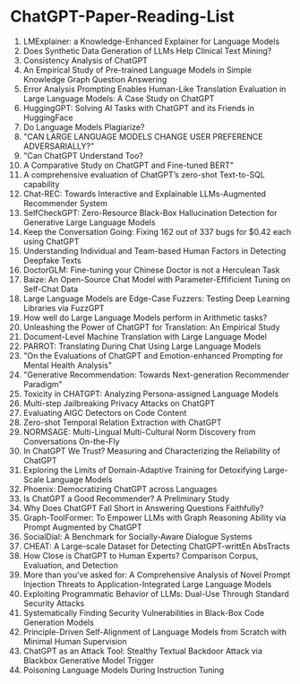 # ChatGPT-Paper-Reading-List

1. LMExplainer: a Knowledge-Enhanced Explainer for Language Models
2. Does Synthetic Data Generation of LLMs Help Clinical Text Mining?
3. Consistency Analysis of ChatGPT
4. An Empirical Study of Pre-trained Language Models in Simple Knowledge Graph Question Answering
5. Error Analysis Prompting Enables Human-Like Translation Evaluation in Large Language Models: A Case Study on ChatGPT
6. HuggingGPT: Solving AI Tasks with ChatGPT and its Friends in HuggingFace
7. Do Language Models Plagiarize?
8. "CAN LARGE LANGUAGE MODELS CHANGE USER PREFERENCE ADVERSARIALLY?"
9. "Can ChatGPT Understand Too?
10. A Comparative Study on ChatGPT and Fine-tuned BERT"
11. A comprehensive evaluation of ChatGPT’s zero-shot Text-to-SQL capability
12. Chat-REC: Towards Interactive and Explainable LLMs-Augmented Recommender System
13. SelfCheckGPT: Zero-Resource Black-Box Hallucination Detection for Generative Large Language Models
14. Keep the Conversation Going: Fixing 162 out of 337 bugs for $0.42 each using ChatGPT
15. Understanding Individual and Team-based Human Factors in Detecting Deepfake Texts
16. DoctorGLM: Fine-tuning your Chinese Doctor is not a Herculean Task
17. Baize: An Open-Source Chat Model with Parameter-Effificient Tuning on Self-Chat Data
18. Large Language Models are Edge-Case Fuzzers: Testing Deep Learning Libraries via FuzzGPT
19. How well do Large Language Models perform in Arithmetic tasks?
20. Unleashing the Power of ChatGPT for Translation: An Empirical Study
21. Document-Level Machine Translation with Large Language Model
22. PARROT: Translating During Chat Using Large Language Models
23. "On the Evaluations of ChatGPT and Emotion-enhanced Prompting for Mental Health Analysis"
24. "Generative Recommendation: Towards Next-generation Recommender Paradigm"
25. Toxicity in CHATGPT: Analyzing Persona-assigned Language Models
26. Multi-step Jailbreaking Privacy Attacks on ChatGPT
27. Evaluating AIGC Detectors on Code Content
28. Zero-shot Temporal Relation Extraction with ChatGPT
29. NORMSAGE: Multi-Lingual Multi-Cultural Norm Discovery from Conversations On-the-Fly
30. In ChatGPT We Trust? Measuring and Characterizing the Reliability of ChatGPT
31. Exploring the Limits of Domain-Adaptive Training for Detoxifying Large-Scale Language Models
32. Phoenix: Democratizing ChatGPT across Languages
33. Is ChatGPT a Good Recommender? A Preliminary Study
34. Why Does ChatGPT Fall Short in Answering Questions Faithfully?
35. Graph-ToolFormer: To Empower LLMs with Graph Reasoning Ability via Prompt Augmented by ChatGPT
36. SocialDial: A Benchmark for Socially-Aware Dialogue Systems
37. CHEAT: A Large-scale Dataset for Detecting ChatGPT-writtEn AbsTracts
38. How Close is ChatGPT to Human Experts? Comparison Corpus, Evaluation, and Detection
39. More than you’ve asked for: A Comprehensive Analysis of Novel Prompt Injection Threats to Application-Integrated Large Language Models
40. Exploiting Programmatic Behavior of LLMs: Dual-Use Through Standard Security Attacks
41. Systematically Finding Security Vulnerabilities in Black-Box Code Generation Models
42. Principle-Driven Self-Alignment of Language Models from Scratch with Minimal Human Supervision
43. ChatGPT as an Attack Tool: Stealthy Textual Backdoor Attack via Blackbox Generative Model Trigger
44. Poisoning Language Models During Instruction Tuning





